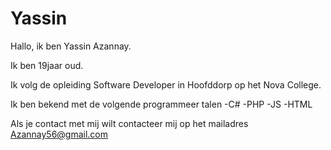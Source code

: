 # Yassin

Hallo, ik ben Yassin Azannay.

Ik ben 19jaar oud.

Ik volg de opleiding Software Developer in Hoofddorp op het Nova College.

Ik ben bekend met de volgende programmeer talen
-C#
-PHP
-JS
-HTML

Als je contact met mij wilt contacteer mij op het mailadres Azannay56@gmail.com
